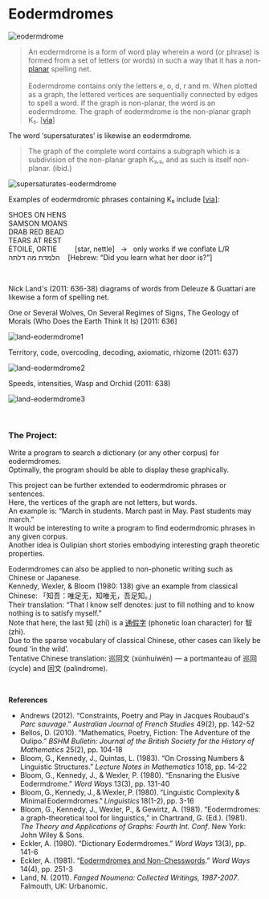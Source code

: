 # Eodermdromes

![eodermdrome](https://github.com/gjoncas/Artificial-Philosophy/blob/master/eodermdrome/eodermdrome.jpg)

<blockquote>
An eodermdrome is a form of word play wherein a word (or phrase) is formed from a set of letters (or words) in such a way that it has a non-<a href="https://en.wikipedia.org/wiki/Planar_graph">planar</a> spelling net.
<br>&nbsp;
<br>Eodermdrome contains only the letters e, o, d, r and m. When plotted as a graph, the lettered vertices are sequentially connected by edges to spell a word. If the graph is non-planar, the word is an eodermdrome. The graph of eodermdrome is the non-planar graph K₅. [<a href="https://en.wikipedia.org/wiki/Eodermdrome">via</a>]
</blockquote>

The word ‘supersaturates’ is likewise an eodermdrome.

<blockquote>
The graph of the complete word contains a subgraph which is a subdivision of the non-planar graph K₃,₃, and as such is itself non-planar. (ibid.)
</blockquote>

![supersaturates-eodermdrome](https://github.com/gjoncas/Artificial-Philosophy/blob/master/eodermdrome/supersaturates-eodermdrome.jpg)

Examples of eodermdromic phrases containing K₅ include [<a href="http://wordaligned.org/articles/oulipo-eodermdrome">via</a>]:

SHOES ON HENS
<br>SAMSON MOANS
<br>DRAB RED BEAD
<br>TEARS AT REST
<br>ÉTOILE, ORTIE &nbsp; &nbsp; &nbsp; &nbsp; [star, nettle] &nbsp; → &nbsp; only works if we conflate L/R
<br>הלמדת מה דלתה &nbsp; &nbsp;[Hebrew: “Did you learn what her door is?”]


&nbsp;

Nick Land's (2011: 636-38) diagrams of words from Deleuze & Guattari are likewise a form of spelling net.

One or Several Wolves, On Several Regimes of Signs, The Geology of Morals (Who Does the Earth Think It Is) [2011: 636]

![land-eodermdrome1](https://github.com/gjoncas/Artificial-Philosophy/blob/master/eodermdrome/land-eodermdrome1.png)

Territory, code, overcoding, decoding, axiomatic, rhizome (2011: 637)

![land-eodermdrome2](https://github.com/gjoncas/Artificial-Philosophy/blob/master/eodermdrome/land-eodermdrome2.png)

Speeds, intensities, Wasp and Orchid (2011: 638)

![land-eodermdrome3](https://github.com/gjoncas/Artificial-Philosophy/blob/master/eodermdrome/land-eodermdrome3.png)

&nbsp;

### The Project:

Write a program to search a dictionary (or any other corpus) for eodermdromes.
<br>Optimally, the program should be able to display these graphically.

This project can be further extended to eodermdromic phrases or sentences. 
<br>Here, the vertices of the graph are not letters, but words.
<br>An example is: “March in students. March past in May. Past students may march.”
<br>It would be interesting to write a program to find eodermdromic phrases in any given corpus.
<br>Another idea is Oulipian short stories embodying interesting graph theoretic properties.

Eodermdromes can also be applied to non-phonetic writing such as Chinese or Japanese.
<br>Kennedy, Wexler, & Bloom (1980: 138) give an example from classical Chinese: 「知吾：唯足无，知唯无，吾足知。」
<br>Their translation: “That I know self denotes: just to fill nothing and to know nothing is to satisfy myself.”
<br>Note that here, the last 知 (zhī) is a <a href="http://ce.linedict.com/#/cnen/entry/34d96795a7384618acb90144b43d025e">通假字</a> (phonetic loan character) for 智 (zhì).
<br>Due to the sparse vocabulary of classical Chinese, other cases can likely be found ‘in the wild’.
<br>Tentative Chinese translation: 巡回文 (xúnhuíwén) — a portmanteau of 巡回 (cycle) and 回文 (palindrome).

&nbsp;

<b>References</b>
<ul>
<li>Andrews (2012). “Constraints, Poetry and Play in Jacques Roubaud's <i>Parc sauvage</i>.” <i>Australian Journal of French Studies</i> 49(2), pp. 142-52
<li>Bellos, D. (2010). “Mathematics, Poetry, Fiction: The Adventure of the Oulipo.” <i>BSHM Bulletin: Journal of the British Society for the History of Mathematics</i> 25(2), pp. 104-18</li>
<li>Bloom, G., Kennedy, J., Quintas, L. (1983). “On Crossing Numbers & Linguistic Structures.” <i>Lecture Notes in Mathematics</i> 1018, pp. 14-22</li>
<li>Bloom, G., Kennedy, J., & Wexler, P. (1980). “Ensnaring the Elusive Eodermdrome.” <i>Word Ways</i> 13(3), pp. 131-40</li>
<li>Bloom,&thinsp;G.,&thinsp;Kennedy,&thinsp;J.,&thinsp;&&thinsp;Wexler,&thinsp;P.&thinsp;(1980).&thinsp;“Linguistic Complexity&thinsp;&&thinsp;Minimal&thinsp;Eodermdromes."&thinsp;<i>Linguistics</i>&thinsp;18(1-2),&thinsp;pp. 3-16</li>
<li>Bloom, G., Kennedy, J., Wexler, P., & Gewirtz, A. (1981). “Eodermdromes: a graph-theoretical tool for linguistics,” in Chartrand, G. (Ed.). (1981). <i>The Theory and Applications of Graphs: Fourth Int. Conf</i>. New York: John Wiley & Sons.</li>
<li>Eckler, A. (1980). “Dictionary Eodermdromes.” <i>Word Ways</i> 13(3), pp. 141-6</li>
<li>Eckler, A. (1981). “<a href="https://core.ac.uk/download/pdf/62419789.pdf">Eodermdromes and Non-Chesswords</a>.” <i>Word Ways</i> 14(4), pp. 251-3</li>
<li>Land, N. (2011). <i>Fanged Noumena: Collected Writings, 1987-2007</i>. Falmouth, UK: Urbanomic.</li>
</ul>
